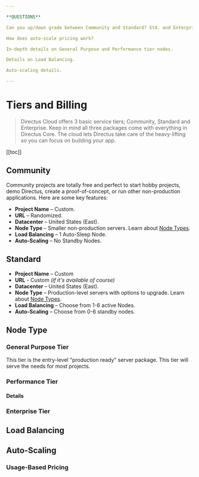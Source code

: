 ```yaml
---

**QUESTIONS**

Can you up/down grade between Community and Standard? Std. and Enterprise?

How does auto-scale pricing work?

In-depth details on General Purpose and Performance tier nodes.

Details on Load Balancing.

Auto-scaling details.

---
```


# Tiers and Billing

> Directus Cloud offers 3 basic service tiers; Community, Standard and Enterprise. Keep in mind all three packages come
> with everything in Directus Core. The cloud lets Directus take care of the heavy-lifting so you can focus on building
> your app.

[[toc]]

## Community

Community projects are totally free and perfect to start hobby projects, demo Directus, create a proof-of-concept, or
run other non-production applications. Here are some key features:

- **Project Name** – Custom.
- **URL** – Randomized.
- **Datacenter** – United States (East).
- **Node Type** – Smaller non-production servers. Learn about [Node Types](#node-type).
- **Load Balancing** – 1 Auto-Sleep Node.
- **Auto-Scaling** – No Standby Nodes.

## Standard

- **Project Name** – Custom
- **URL** - Custom _(if it's available of course)_
- **Datacenter** – United States (East).
- **Node Type** – Production-level servers with options to upgrade. Learn about [Node Types](#node-type).
- **Load Balancing** – Choose from 1-6 active Nodes.
- **Auto-Scaling** – Choose from 0-6 standby nodes.

## Node Type

### General Purpose Tier

This tier is the entry-level "production ready" server package. This tier will serve the needs for most projects.

### Performance Tier

#### Details

### Enterprise Tier

## Load Balancing

## Auto-Scaling

### Usage-Based Pricing
